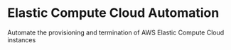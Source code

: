 # Elastic Compute Cloud Automation
Automate the provisioning and termination of AWS Elastic Compute Cloud instances
